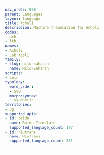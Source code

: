 ```yaml
---
nav_order: 998
parent: Languages
layout: language
title: Acholi
description: Machine translation for Acholi
codes:
- ach
- lth
names:
- Acholi
- Leb Acoli
family:
- slug: nilo-saharan
  name: Nilo-Saharan
scripts:
- Latn
typology:
  word_order:
  - SVO
  morphosyntax:
  - synthetic
territories:
- ug
supported_apis:
- id: baidu
  name: Baidu Translate
  supported_language_count: 197
- id: niutrans
  name: Niutrans
  supported_language_count: 381

---
```


